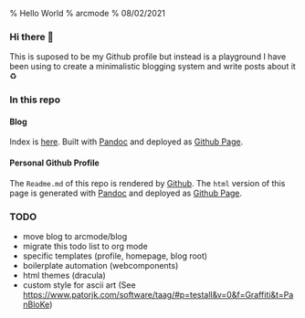 % Hello World
% arcmode
% 08/02/2021

### Hi there 🖖

This is suposed to be my Github profile but instead is a playground
I have been using to create a minimalistic blogging system and write posts about it ♻️

### In this repo

#### Blog

Index is [here](https://arcmode.github.io/dist/blog/index.html). Built with [Pandoc](https://pandoc.org/) and deployed as [Github Page](https://pages.github.com/).

#### Personal Github Profile

The `Readme.md` of this repo is rendered by [Github](https://docs.github.com/en/github/setting-up-and-managing-your-github-profile/about-your-profile). The `html` version of this page is generated with [Pandoc](https://pandoc.org/) and deployed as [Github Page](https://pages.github.com/).

### TODO
- move blog to arcmode/blog
- migrate this todo list to org mode
- specific templates (profile, homepage, blog root)
- boilerplate automation (webcomponents)
- html themes (dracula)
- custom style for ascii art (See https://www.patorjk.com/software/taag/#p=testall&v=0&f=Graffiti&t=PanBloKe)
